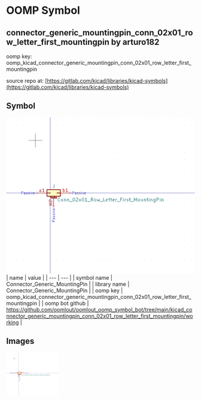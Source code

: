 # OOMP Symbol  
## connector_generic_mountingpin_conn_02x01_row_letter_first_mountingpin  by arturo182  
  
oomp key: oomp_kicad_connector_generic_mountingpin_conn_02x01_row_letter_first_mountingpin  
  
source repo at: [https://gitlab.com/kicad/libraries/kicad-symbols](https://gitlab.com/kicad/libraries/kicad-symbols)  
## Symbol  
  
[![working.png](working_600.png)](working.png)  
| name | value | 
| --- | --- | 
| symbol name | Connector_Generic_MountingPin | 
| library name | Connector_Generic_MountingPin | 
| oomp key | oomp_kicad_connector_generic_mountingpin_conn_02x01_row_letter_first_mountingpin | 
| oomp bot github | https://github.com/oomlout/oomlout_oomp_symbol_bot/tree/main/kicad_connector_generic_mountingpin_conn_02x01_row_letter_first_mountingpin/working | 
## Images  
  
[![working.png](working_140.png)](working.png)  
